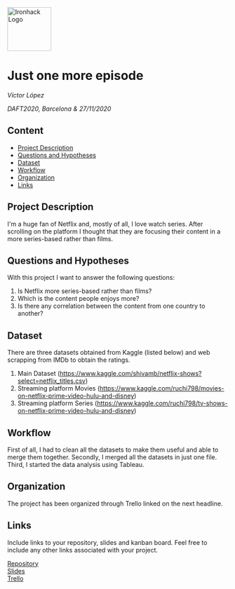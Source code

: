 <img src="https://bit.ly/2VnXWr2" alt="Ironhack Logo" width="100"/>

# Just one more episode
*Víctor López*

*DAFT2020, Barcelona & 27/11/2020*

## Content
- [Project Description](#project-description)
- [Questions and Hypotheses](#questions-and-hypotheses)
- [Dataset](#dataset)
- [Workflow](#workflow)
- [Organization](#organization)
- [Links](#links)

## Project Description
I'm a huge fan of Netflix and, mostly of all, I love watch series. After scrolling on the platform
I thought that they are focusing their content in a more series-based rather than films.

## Questions and Hypotheses
With this project I want to answer the following questions:
1. Is Netflix more series-based rather than films?
2. Which is the content people enjoys more?
3. Is there any correlation between the content from one country to another?

## Dataset
There are three datasets obtained from Kaggle (listed below) and web scrapping from IMDb to obtain the ratings.
1. Main Dataset (https://www.kaggle.com/shivamb/netflix-shows?select=netflix_titles.csv)
2. Streaming platform Movies (https://www.kaggle.com/ruchi798/movies-on-netflix-prime-video-hulu-and-disney)
3. Streaming platform Series (https://www.kaggle.com/ruchi798/tv-shows-on-netflix-prime-video-hulu-and-disney)

## Workflow
First of all, I had to clean all the datasets to make them useful and able to merge them together.
Secondly, I merged all the datasets in just one file.
Third, I started the data analysis using Tableau.

## Organization
The project has been organized through Trello linked on the next headline.

## Links
Include links to your repository, slides and kanban board. Feel free to include any other links associated with your project.

[Repository](https://github.com/VictorLJay/Project-Week-5-Your-Own-Project)  
[Slides](https://slides.com/victorljay/deck-5a035b)  
[Trello](https://trello.com/b/L6IhY0qQ/ironhack-project-week-5)  
